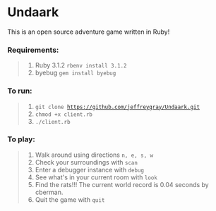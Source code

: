 # Undaark
This is an open source adventure game written in Ruby!

### Requirements:
> 1. Ruby 3.1.2 <code>rbenv install 3.1.2</code>
> 2. byebug <code>gem install byebug</code>

### To run:
> 1. <code>git clone https://github.com/jeffreygray/Undaark.git</code>
> 2. <code>chmod +x client.rb</code>
> 3. <code>./client.rb</code>

### To play:
> 1. Walk around using directions <code>n, e, s, w</code>
> 2. Check your surroundings with <code>scan</code>
> 3. Enter a debugger instance with <code>debug</code>
> 4. See what's in your current room with <code>look</code>
> 5. Find the rats!!! The current world record is 0.04 seconds by cberman.
> 6. Quit the game with <code>quit</code> 
